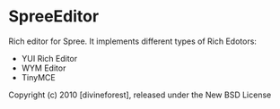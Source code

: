 SpreeEditor
===========

Rich editor for Spree. It implements different types of Rich Edotors:

- YUI Rich Editor
- WYM Editor
- TinyMCE

Copyright (c) 2010 [divineforest], released under the New BSD License
